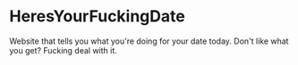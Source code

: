 # HeresYourFuckingDate
Website that tells you what you're doing for your date today. Don't like what you get? Fucking deal with it. 
